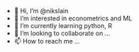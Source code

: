 - 👋 Hi, I’m @nikslain
- 👀 I’m interested in econometrics and ML
- 🌱 I’m currently learning python, R
- 💞️ I’m looking to collaborate on ...
- 📫 How to reach me ...

<!---
nikslain/nikslain is a ✨ special ✨ repository because its `README.md` (this file) appears on your GitHub profile.
You can click the Preview link to take a look at your changes.
--->
